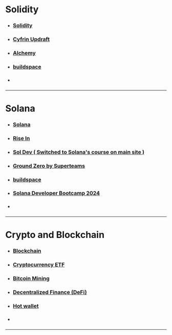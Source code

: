 
# Solidity

- ### [Solidity](https://soliditylang.org/) 
- ### [Cyfrin Updraft](https://updraft.cyfrin.io/) 
- ### [Alchemy](https://university.alchemy.com/home) 
- ### [buildspace](https://github.com/buildspace/buildspace-projects) 
- ### 


---

# Solana 

- ### [Solana](https://solana.com/)  
- ### [Rise In](https://www.risein.com/) 
- ### [Sol Dev ( Switched to Solana's course on main site )](https://www.soldev.app/course) 
- ### [Ground Zero by Superteams](https://groundzero.superteam.fun/)  
- ### [buildspace](https://github.com/buildspace/buildspace-projects) 
- ### [Solana Developer Bootcamp 2024](https://github.com/solana-developers/developer-bootcamp-2024) 
- ### 


---

# Crypto and Blockchain

- ### [Blockchain](https://www.investopedia.com/terms/b/blockchain.asp#toc-what-is-a-blockchain) 
- ### [Cryptocurrency ETF](https://www.investopedia.com/investing/understanding-cryptocurrency-etfs/) 
- ### [Bitcoin Mining](https://www.investopedia.com/terms/b/bitcoin-mining.asp) 
- ### [Decentralized Finance (DeFi)](https://www.investopedia.com/decentralized-finance-defi-5113835) 
- ### [Hot wallet](https://www.investopedia.com/terms/h/hot-wallet.asp) 
- ### 


---
